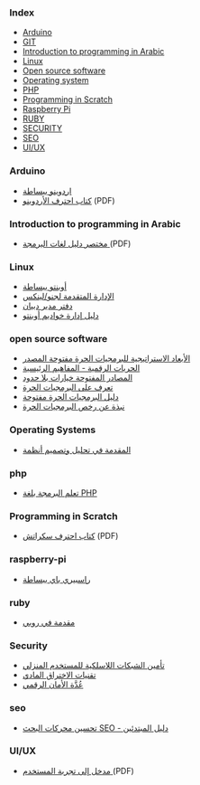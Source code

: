 ### Index

* [Arduino](#arduino)
* [GIT](#git)
* [Introduction to programming in Arabic](#introduction)
* [Linux](#linux)
* [Open source software](#oss)
* [Operating system](#os)
* [PHP](#php)
* [Programming in Scratch](#scratch)
* [Raspberry Pi](#raspberry-pi)
* [RUBY](#ruby)
* [SECURITY](#security)
* [SEO](#seo)
* [UI/UX](#ui-ux)


### Arduino

* [اردوينو ببساطة](http://librebooks.org/simply-arduino/)
* [كتاب احترف الأردوينو](http://www.ev-center.com/uploads/2/1/2/6/21261678/arduino.pdf) (PDF)


### Introduction to programming in Arabic

* [مختصر دليل لغات البرمجة ](https://alyassen.github.io/Brief-guide-to-programming-languages-v1.2.4.pdf) (PDF)


### Linux

* [أوبنتو ببساطة](http://librebooks.org/simply-ubuntu/)
* [الإدارة المتقدمة لجنو/لينكس ](http://librebooks.org/gnu-linux-advanced-administration/)
* [دفتر مدير دبيان](http://librebooks.org/debian-handbook-arabic/)
* [دليل إدارة خواديم أوبنتو ](http://librebooks.org/ubuntu-server-guide-arabic/)


### open source software

* [الأبعاد الاستراتيجية للبرمجيات الحرة مفتوحة المصدر ](http://librebooks.org/strategic-dimensions-of-free-and-open-source-software/)
* [الحريات الرقمية - المفاهيم الرئيسية ](http://librebooks.org/digital-freedoms-main-concepts/)
* [المصادر المفتوحة خيارات بلا حدود ](http://librebooks.org/opensource-ultimate-options/)
* [تعرف على البرمجيات الحرة ](http://librebooks.org/know-free-software/)
* [دليل البرمجيات الحرة مفتوحة ](http://librebooks.org/free-opensource-guide/)
* [نبذة عن رخص البرمجيات الحرة ](http://librebooks.org/bref-about-foss-licenses/)


### Operating Systems

* [المقدمة في تحليل وتصميم أنظمة ](http://librebooks.org/intro-to-os-analysis-and-design/)


### php

* [تعلم البرمجة بلغة PHP](http://librebooks.org/learn-programming-with-php/)


### Programming in Scratch

* [كتاب احترف سكراتش](http://www.ev-center.com/uploads/2/1/2/6/21261678/scratch.pdf) (PDF)


### raspberry-pi

* [راسبيري باي ببساطة ](http://librebooks.org/simply-raspberry-pi/)


### ruby

* [مقدمة في روبي ](http://librebooks.org/intro-to-ruby/)


### Security

* [تأمين الشبكات اللاسلكية للمستخدم المنزلي ](http://librebooks.org/secure-wireless-networks-for-home-users/)
* [تقنيات الاختراق المادي ](http://librebooks.org/physical-hacking-techniques/)
* [عُدَّة الأمان الرقمي ](http://librebooks.org/security-in-a-box/)


### seo

* [تحسين محركات البحث SEO - دليل المبتدئين](http://librebooks.org/search-engine-optimization-seo-starter-guide-ar/)


### UI/UX

* [مدخل إلى تجربة المستخدم ](https://sourceforge.net/projects/omlx/files/open%20books/1.0/Intro-to-UX-Arabic-v1.0.pdf/download) (PDF)
